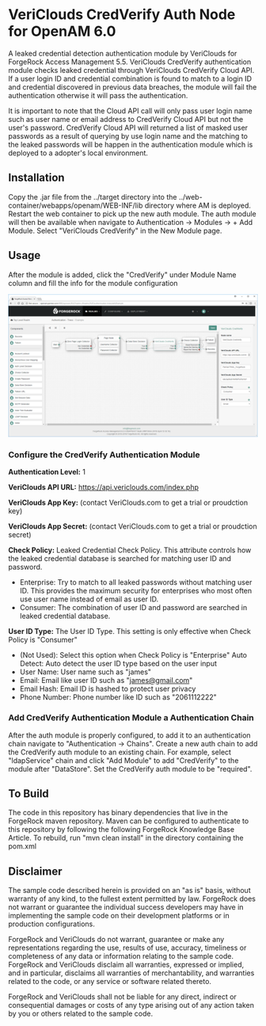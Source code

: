 # VeriClouds CredVerify Auth Node for OpenAM 6.0

A leaked credential detection authentication module by VeriClouds for ForgeRock Access Management 5.5. VeriClouds CredVerify authentication module checks leaked credential through VeriClouds CredVerify Cloud API. If a user login ID and credential combination is found to match to a login ID and credential discovered in previous data breaches, the module will fail the authentication otherwise it will pass the authentication.

It is important to note that the Cloud API call will only pass user login name such as user name or email address to CredVerify Cloud API but not the user's password. CredVerify Cloud API will returned a list of masked user passwords as a result of querying by use login name and the matching to the leaked passwords will be happen in the authentication module which is deployed to a adopter's local environment.

## Installation
Copy the .jar file from the ../target directory into the ../web-container/webapps/openam/WEB-INF/lib directory where AM is deployed. Restart the web container to pick up the new auth module. The auth module will then be available when navigate to Authentication -> Modules -> + Add Module. Select "VeriClouds CredVerify" in the New Module page.

## Usage
After the module is added, click the "CredVerify" under Module Name column and fill the info for the module configuration

![Configure Authentication Tree with CredVerify Node](https://raw.githubusercontent.com/appbugs/Public-CredVerify-Auth-Node-OpenAM60/master/img/AuthTreeConfig.png "Configure Authentication Tree with CredVerify Node")

### Configure the CredVerify Authentication Module
**Authentication Level:** 1

**VeriClouds API URL:** https://api.vericlouds.com/index.php

**VeriClouds App Key:** (contact VeriClouds.com to get a trial or proudction key)

**VeriClouds App Secret:** (contact VeriClouds.com to get a trial or proudction secret)

**Check Policy:** Leaked Credential Check Policy. This attribute controls how the leaked credential database is searched for matching user ID and password.

* Enterprise: Try to match to all leaked passwords without matching user ID. This provides the maximum security for enterprises who most often use user name instead of email as user ID.
* Consumer: The combination of user ID and password are searched in leaked credential database.

**User ID Type:** The User ID Type. This setting is only effective when Check Policy is "Consumer"

* (Not Used): Select this option when Check Policy is "Enterprise"
Auto Detect: Auto detect the user ID type based on the user input
* User Name: User name such as "james"
* Email: Email like user ID such as "james@gmail.com"
* Email Hash: Email ID is hashed to protect user privacy
* Phone Number: Phone number like ID such as "2061112222"

### Add CredVerify Authentication Module a Authentication Chain
After the auth module is properly configured, to add it to an authentication chain navigate to "Authentication -> Chains". Create a new auth chain to add the CredVerify auth module to an existing chain. For example, select "ldapService" chain and click "Add Module" to add "CredVerify" to the module after "DataStore". Set the CredVerify auth module to be "required".


## To Build
The code in this repository has binary dependencies that live in the ForgeRock maven repository. Maven can be configured to authenticate to this repository by following the following ForgeRock Knowledge Base Article. To rebuild, run "mvn clean install" in the directory containing the pom.xml

## Disclaimer
The sample code described herein is provided on an "as is" basis, without warranty of any kind, to the fullest extent permitted by law. ForgeRock does not warrant or guarantee the individual success developers may have in implementing the sample code on their development platforms or in production configurations.

ForgeRock and VeriClouds do not warrant, guarantee or make any representations regarding the use, results of use, accuracy, timeliness or completeness of any data or information relating to the sample code. ForgeRock and VeriClouds disclaim all warranties, expressed or implied, and in particular, disclaims all warranties of merchantability, and warranties related to the code, or any service or software related thereto.

ForgeRock and VeriClouds shall not be liable for any direct, indirect or consequential damages or costs of any type arising out of any action taken by you or others related to the sample code.
